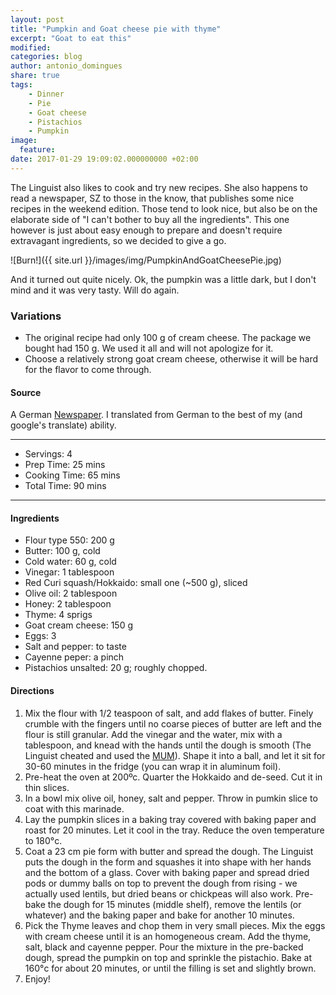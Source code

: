 ```yaml
---
layout: post
title: "Pumpkin and Goat cheese pie with thyme"
excerpt: "Goat to eat this"
modified:
categories: blog
author: antonio_domingues
share: true
tags:
    - Dinner
    - Pie
    - Goat cheese
    - Pistachios
    - Pumpkin
image:
  feature:
date: 2017-01-29 19:09:02.000000000 +02:00
---
```



The Linguist also likes to cook and try new recipes. She also happens to read a newspaper, SZ to those in the know, that publishes some nice recipes in the weekend edition. Those tend to look nice, but also be on the elaborate side of "I can't bother to buy all the ingredients". This one however is just about easy enough to prepare and doesn't require extravagant ingredients, so we decided to give a go. 

![Burn!]({{ site.url }}/images/img/PumpkinAndGoatCheesePie.jpg)

And it turned out quite nicely. Ok, the pumpkin was a little dark, but I don't mind and it was very tasty. Will do again. 


### Variations

- The original recipe had only 100 g of cream cheese. The package we bought had 150 g. We used it all and will not apologize for it.
- Choose a relatively strong goat cream cheese, otherwise it will be hard for the flavor to come through. 


#### Source

A German [Newspaper](https://rezept.sz-magazin.de/rezept/kuerbis-tarte-mit-thymian-und-ziegenkaese/). I translated from German to the best of my (and google's translate) ability.  


---
* Servings: 4
* Prep Time: 25 mins
* Cooking Time: 65 mins
* Total Time: 90 mins

---


#### Ingredients

* Flour type 550: 200 g
* Butter: 100 g, cold
* Cold water: 60 g, cold
* Vinegar: 1 tablespoon
* Red Curi squash/Hokkaido: small one (~500 g), sliced
* Olive oil: 2 tablespoon
* Honey: 2 tablespoon
* Thyme: 4 sprigs
* Goat cream cheese: 150 g
* Eggs: 3
* Salt and pepper: to taste
* Cayenne peper: a pinch
* Pistachios unsalted: 20 g; roughly chopped. 


#### Directions

1. Mix the flour with 1/2 teaspoon of salt, and add flakes of butter. Finely crumble with the fingers until no coarse pieces of butter are left and the flour is still granular. Add the vinegar and the water, mix with a tablespoon, and knead with the hands until the dough is smooth (The Linguist cheated and used the [MUM](http://www.bosch-home.co.uk/products/food-preparation/accessories-for-kitchen-machines.html)). Shape it into a ball, and let it sit for 30-60 minutes in the fridge (you can wrap it in aluminum foil).
2. Pre-heat the oven at 200ºc. Quarter the Hokkaido and de-seed. Cut it in thin slices. 
3. In a bowl mix olive oil, honey, salt and pepper. Throw in pumkin slice to coat with this marinade. 
4. Lay the pumpkin slices in a baking tray covered with baking paper and roast for 20 minutes. Let it cool in the tray. Reduce the oven temperature to 180°c.
5. Coat a 23 cm pie form with butter and spread the dough. The Linguist puts the dough in the form and squashes it into shape with her hands and the bottom of a glass. Cover with baking paper and spread dried pods or dummy balls on top to prevent the dough from rising - we actually used lentils, but dried beans or chickpeas will also work. Pre-bake the dough for 15 minutes (middle shelf), remove the lentils (or whatever) and the baking paper and bake for another 10 minutes.   
6. Pick the Thyme leaves and chop them in very small pieces. Mix the eggs with cream cheese until it is an homogeneous cream. Add the thyme, salt, black and cayenne pepper. Pour the mixture in the pre-backed dough, spread the pumpkin on top and sprinkle the pistachio. Bake at 160°c for about 20 minutes, or until the filling is set and slightly brown. 
7. Enjoy!